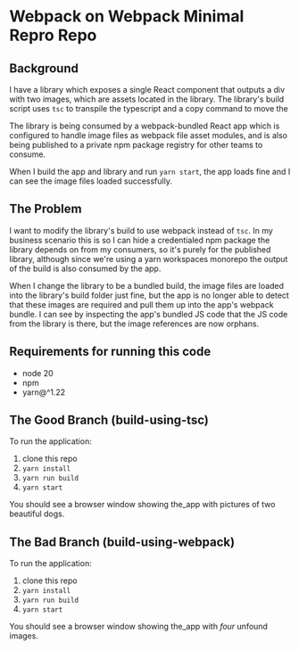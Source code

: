 # Webpack on Webpack Minimal Repro Repo

## Background
I have a library which exposes a single React component that outputs a div with two images, which are assets located in the library. The library's build script uses `tsc` to transpile the typescript and a copy command to move the 

The library is being consumed by a webpack-bundled React app which is configured to handle image files as webpack file asset modules, and is also being published to a private npm package registry for other teams to consume.

When I build the app and library and run `yarn start`, the app loads fine and I can see the image files loaded successfully. 

## The Problem
I want to modify the library's build to use webpack instead of `tsc`. In my business scenario this is so I can hide a credentialed npm package the library depends on from my consumers, so it's purely for the published library, although since we're using a yarn workspaces monorepo the output of the build is also consumed by the app. 

When I change the library to be a bundled build, the image files are loaded into the library's build folder just fine, but the app is no longer able to detect that these images are required and pull them up into the app's webpack bundle. I can see by inspecting the app's bundled JS code that the JS code from the library is there, but the image references are now orphans. 

## Requirements for running this code
* node 20
* npm
* yarn@^1.22

## The Good Branch (build-using-tsc)
To run the application:
1. clone this repo
2. `yarn install`
3. `yarn run build`
4. `yarn start`

You should see a browser window showing the_app with pictures of two beautiful dogs.

## The Bad Branch (build-using-webpack)
To run the application:
1. clone this repo
2. `yarn install`
3. `yarn run build`
4. `yarn start`

You should see a browser window showing the_app with *four* unfound images. 